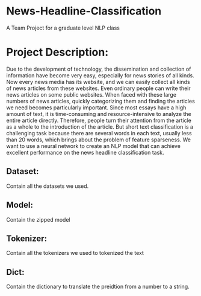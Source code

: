 # News-Headline-Classification
A Team Project for a graduate level NLP class

# Project Description:
Due to the development of technology, the dissemination and collection of information have become very easy, especially for news stories of all kinds. Now every news media has its website, and we can easily collect all kinds of news articles from these websites. Even ordinary people can write their news articles on some public websites. When faced with these large numbers of news articles, quickly categorizing them and finding the articles we need becomes particularly important. Since most essays have a high amount of text, it is time-consuming and resource-intensive to analyze the entire article directly. Therefore, people turn their attention from the article as a whole to the introduction of the article. But short text classification is a challenging task because there are several words in each text, usually less than 20 words, which brings about the problem of feature sparseness. We want to use a neural network to create an NLP model that can achieve excellent performance on the news headline classification task.


## Dataset:
Contain all the datasets we used. 

## Model:
Contain the zipped model

## Tokenizer:
Contain all the tokenizers we used to tokenized the text

## Dict:
Contain the dictionary to translate the preidtion from a number to a string.
